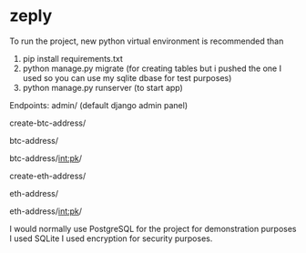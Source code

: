 # zeply
To run the project, new python virtual environment is recommended than
1. pip install requirements.txt
2. python manage.py migrate (for creating tables but i pushed the one I used so you can use my sqlite dbase for test purposes)
3. python manage.py runserver (to start app)

Endpoints:
admin/    (default django admin panel) 

create-btc-address/

btc-address/

btc-address/<int:pk>/

create-eth-address/

eth-address/

eth-address/<int:pk>/

I would normally use PostgreSQL for the project for demonstration purposes I used SQLite
I used encryption for security purposes.
